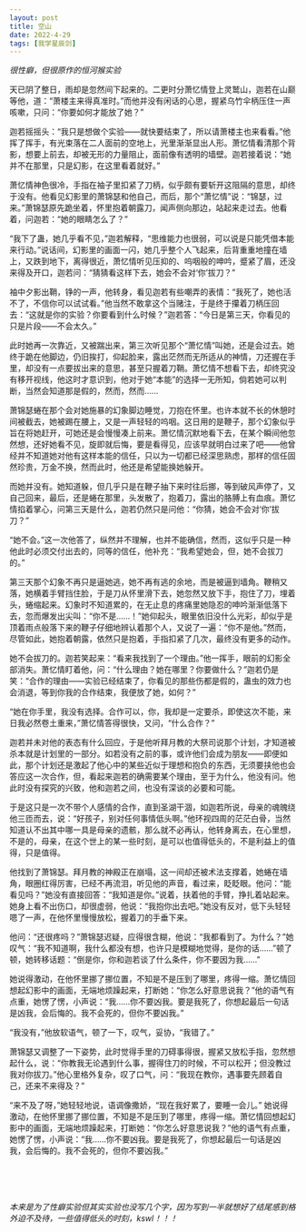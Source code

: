 ```yaml
---
layout: post
title: 空山
date: 2022-4-29
tags: [我学星辰剑]
---
```


*很性癖，但很原作的恒河猴实验*

天已阴了整日，雨却是忽然间下起来的。二更时分萧忆情登上灵鹫山，迦若在山巅等他，道：“萧楼主来得真准时。”而他并没有闲话的心思，握紧乌竹伞柄压住一声咳嗽，只问：“你要如何才能放了她？”

迦若摇摇头：“我只是想做个实验——就快要结束了，所以请萧楼主也来看看。”他挥了挥手，有光束落在二人面前的空地上，光里渐渐显出人形。萧忆情看清那个背影，想要上前去，却被无形的力量阻止，面前像有透明的墙壁。迦若接着说：“她并不在那里，只是幻影，在这里看着就好。”

萧忆情神色很冷，手指在袖子里扣紧了刀柄，似乎颇有要斩开这阻隔的意思，却终于没有。他看见幻影里的萧锦瑟和他自己，而后，那个“萧忆情”说：“锦瑟，过来。”萧锦瑟原先跪坐着，怀里抱着朝露刀，闻声侧向那边，站起来走过去。他看着，问迦若：“她的眼睛怎么了？”

“我下了蛊，她几乎看不见，”迦若解释，“思维能力也很弱，可以说是只能凭借本能来行动。”说话间，幻影里的画面一闪，她几乎整个人飞起来，后背重重地撞在墙上，又跌到地下，离得很近，萧忆情听见压抑的、呜咽般的呻吟，蹙紧了眉，还没来得及开口，迦若问：“猜猜看这样下去，她会不会对‘你’拔刀？”

袖中夕影出鞘，铮的一声，他转身，看见迦若有些嘲弄的表情：“我死了，她也活不了，不信你可以试试看。”他当然不敢拿这个当赌注，于是终于攥着刀柄压回去：“这就是你的实验？你要看到什么时候？”迦若答：“今日是第三天，你看见的只是片段——不会太久。”

此时她再一次靠近，又被踹出来，第三次听见那个“萧忆情”叫她，还是会过去。她终于跪在他脚边，仍旧挨打，仰起脸来，露出茫然而无所适从的神情，刀还握在手里，却没有一点要拔出来的意思，甚至只握着刀鞘。萧忆情不想看下去，却终究没有移开视线，他这时才意识到，他对于她“本能”的选择一无所知，倘若她可以判断，当然会知道那是假的，然而，然而……

萧锦瑟蜷在那个会对她施暴的幻象脚边睡觉，刀抱在怀里。也许本就不长的休憩时间被截去，她被踢在腰上，又是一声轻轻的呜咽。这日用的是鞭子，那个幻象似乎旨在将她赶开，可她还是会慢慢凑上前来。萧忆情沉默地看下去，在某个瞬间他忽然想，还好她看不见，旋即就后悔，要是看得见，应该早就明白过来了吧——他曾经并不知道她对他有这样本能的信任，只以为一切都已经深思熟虑，那样的信任固然珍贵，万金不换，然而此时，他还是希望能换她躲开。

而她并没有。她知道躲，但几乎只是在鞭子抽下来时往后挪，等到破风声停了，又自己回来，最后，还是蜷在那里，头发散了，抱着刀，露出的胳膊上有血痕。萧忆情掐着掌心，问第三天是什么，迦若仍然只是问他：“你猜，她会不会对‘你’拔刀？”

“她不会。”这一次他答了，纵然并不理解，也并不能确信，然而，这似乎只是一种他此时必须交付出去的，同等的信任，他补充：“我希望她会，但，她不会拔刀的。”

第三天那个幻象不再只是逼她逃，她不再有逃的余地，而是被逼到墙角。鞭稍又落，她横着手臂挡住脸，于是刀从怀里滑下去，她忽然又放下手，抱住了刀，埋着头，蜷缩起来。幻象时不知道累的，在无止息的疼痛里她隐忍的呻吟渐渐低落下去，忽而爆发出尖叫：“你不是……！”她仰起头，眼里依旧没什么光彩，却似乎是顶着雨点般落下来的鞭子仔细地辨认着那个人，又说了一遍：“你不是他。”然而，尽管如此，她抱着朝露，依然只是抱着，手指扣紧了几次，最终没有更多的动作。

她不会拔刀的。迦若笑起来：“看来我找到了一个理由。”他一挥手，眼前的幻影全部消失。萧忆情盯着他，问：“什么理由？她在哪里？你要做什么？”迦若仍是笑：“合作的理由——实验已经结束了，你看见的那些伤都是假的，蛊虫的效力也会消退，等到你我的合作结束，我便放了她，如何？”

“她在你手里，我没有选择。合作可以，你，我却是一定要杀，即使这次不能，来日我必然卷土重来，”萧忆情答得很快，又问，“什么合作？”

迦若并未对他的表态有什么回应，于是他听拜月教的大祭司说那个计划，才知道被杀本就是计划里的一部分。如若没有之前的事，或许他们会成为朋友——即便如此，那个计划还是激起了他心中的某些近似于理想和抱负的东西，无须要挟他也会答应这一次合作，但，看起来迦若的确需要某个理由，至于为什么，他没有问。他此时没有探究的兴致，他和迦若之间，也没有深谈的必要和可能。

于是这只是一次不带个人感情的合作，直到圣湖干涸，如迦若所说，母亲的魂魄绕他三匝而去，说：“好孩子，别对任何事情低头啊。”他环视四周的茫茫白骨，当然知道认不出其中哪一具是母亲的遗骸，那么就不必再认，他转身离去，在心里想，不是的，母亲，在这个世上的某一些时刻，是可以也值得低头的，不是利益上的值得，只是值得。

他找到了萧锦瑟。拜月教的神殿正在崩塌，这一间却还被术法支撑着，她蜷在墙角，眼圈红得厉害，已经不再流泪，听见他的声音，看过来，眨眨眼。他问：“能看见吗？”她没有直接回答：“我知道是你。”说着，扶着他的手臂，挣扎着站起来。她身上看不出伤口，却很虚弱，他说：“我抱你出去吧。”她没有反对，低下头轻轻嗯了一声，在他怀里慢慢放松，握着刀的手垂下来。

他问：“还很疼吗？”萧锦瑟迟疑，应得很含糊，他说：“我都看到了。为什么？”她叹气：“我不知道啊，我什么都没有想，也许只是模糊地觉得，是你的话……”顿了顿，她转移话题：“倒是你，你和迦若谈了什么条件，你不要因为我……”

她说得激动，在他怀里挪了挪位置，不知是不是压到了哪里，疼得一缩。萧忆情回想起幻影中的画面，无端地烦躁起来，打断她：“你怎么好意思说我？”他的语气有点重，她愣了愣，小声说：“我……你不要凶我。要是我死了，你想起最后一句话是凶我，会后悔的。我不会死的，但你不要凶我。”

“我没有，”他放软语气，顿了一下，叹气，妥协，“我错了。”

萧锦瑟又调整了一下姿势，此时觉得手里的刀碍事得很，握紧又放松手指，忽然想起什么，说：“你教我无论遇到什么事，握得住刀的时候，不可以松开；但没教过我对你拔刀。”他心里格外复杂，叹了口气，问：“我现在教你，遇事要先顾着自己，还来不来得及？”

“来不及了呀，”她轻轻地说，语调像撒娇，“现在我好累了，要睡一会儿。”
她说得激动，在他怀里挪了挪位置，不知是不是压到了哪里，疼得一缩。萧忆情回想起幻影中的画面，无端地烦躁起来，打断她：“你怎么好意思说我？”他的语气有点重，她愣了愣，小声说：“我……你不要凶我。要是我死了，你想起最后一句话是凶我，会后悔的。我不会死的，但你不要凶我。”

<br>
<br>
<br>

*本来是为了性癖实验但其实实验也没写几个字，因为写到一半就想好了结尾感到格外迫不及待，一些值得低头的时刻，kswl！！！*
